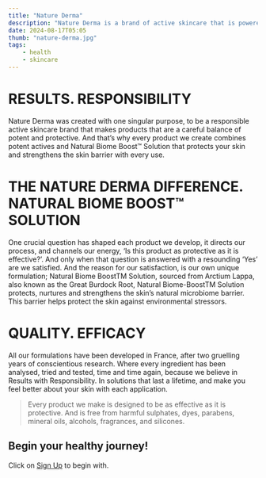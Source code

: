 ```yaml
---
title: "Nature Derma"
description: "Nature Derma is a brand of active skincare that is powered by a combination of potent actives and our unique microbiome balancing."
date: 2024-08-17T05:05
thumb: "nature-derma.jpg"
tags: 
    - health
    - skincare
---
```


# RESULTS. RESPONSIBILITY

Nature Derma was created with one singular purpose, to be a responsible active skincare brand that makes products that are a careful balance of potent and protective. And that’s why every product we create combines potent actives and Natural Biome Boost™ Solution that protects your skin and strengthens the skin barrier with every use.

# THE NATURE DERMA DIFFERENCE. NATURAL BIOME BOOST™ SOLUTION

One crucial question has shaped each product we develop, it directs our process, and channels our energy, ‘Is this product as protective as it is effective?’. And only when that question is answered with a resounding ‘Yes’ are we satisfied. And the reason for our satisfaction, is our own unique formulation; Natural Biome BoostTM Solution, sourced from Arctium Lappa, also known as the Great Burdock Root, Natural Biome-BoostTM Solution protects, nurtures and strengthens the skin’s natural microbiome barrier. This barrier helps protect the skin against environmental stressors.

# QUALITY. EFFICACY

All our formulations have been developed in France, after two gruelling years of conscientious research. Where every ingredient has been analysed, tried and tested, time and time again, because we believe in Results with Responsibility. In solutions that last a lifetime, and make you feel better about your skin with each application.

> Every product we make is designed to be as effective as it is protective. And is free from harmful sulphates, dyes, parabens, mineral oils, alcohols, fragrances, and silicones.

## Begin your healthy journey!

Click on [Sign Up](https://www.cuelinks.com/campaigns/nature-derma-affiliate-program#7500 "Sign Up Link") to begin with.
